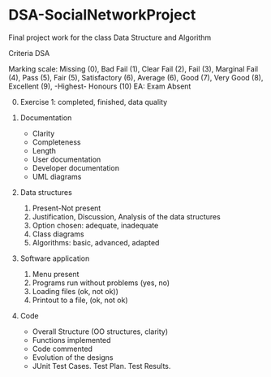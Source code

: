 # DSA-SocialNetworkProject
Final project work for the class Data Structure and Algorithm


Criteria DSA

Marking scale: Missing (0), Bad Fail (1), Clear Fail (2), Fail (3), Marginal Fail (4), Pass (5), Fair (5), Satisfactory (6), Average (6), Good (7), Very Good (8), Excellent (9), -Highest- Honours (10)
EA: Exam Absent

0. Exercise 1: completed, finished, data quality
1. Documentation 
	- Clarity
	- Completeness
	- Length
	- User documentation
	- Developer documentation
	- UML diagrams
2. Data structures
	1. Present-Not present
	2. Justification, Discussion, Analysis of the data structures
	3. Option chosen: adequate, inadequate
	4. Class diagrams
	5. Algorithms: basic, advanced, adapted

3. Software application
	1. Menu present
	2. Programs run without problems (yes, no)
	3. Loading files (ok, not ok))
	4. Printout to a file, (ok, not ok)

4. Code
	- Overall Structure (OO structures, clarity)
	- Functions implemented
	- Code commented
	- Evolution of the designs
	- JUnit Test Cases. Test Plan. Test Results.
  
  

